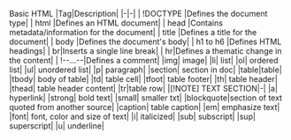Basic HTML
|Tag|Description|
|-|-|
| !DOCTYPE |Defines the document type|
| html |Defines an HTML document|
| head |Contains metadata/information for the document|
| title |Defines a title for the document|
| body |Defines the document's body|
| h1 to h6 |Defines HTML headings|
| br|Inserts a single line break|
| hr|Defines a thematic change in the content|
| !--...--|Defines a comment|
|img| image|
|li| list|
|ol| ordered list|
|ul| unordered list|
|p| paragraph|
|section| section in doc|
|table|table|
|tbody| body of table|
|td| table cell|
|tfoot| table footer|
|th| table header|
|thead| table header content|
|tr|table row|
|[!NOTE] TEXT SECTION|-|
|a| hyperlink|
|strong| bold text|
|small| smaller txt|
|blockquote|section of text quoted from another source|
|caption| table caption|
|em| emphasize text|
|font| font, color and size of text|
|i| italicized|
|sub| subscript|
|sup| superscript|
|u| underline|
